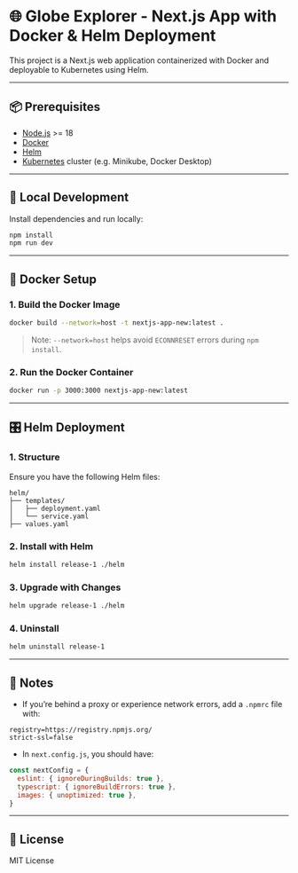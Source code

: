 
# 🌐 Globe Explorer - Next.js App with Docker & Helm Deployment

This project is a Next.js web application containerized with Docker and deployable to Kubernetes using Helm.

---

## 📦 Prerequisites

- [Node.js](https://nodejs.org/) >= 18
- [Docker](https://www.docker.com/)
- [Helm](https://helm.sh/)
- [Kubernetes](https://kubernetes.io/) cluster (e.g. Minikube, Docker Desktop)

---

## 🚀 Local Development

Install dependencies and run locally:

```bash
npm install
npm run dev
```

---

## 🐳 Docker Setup

### 1. Build the Docker Image

```bash
docker build --network=host -t nextjs-app-new:latest .
```

> Note: `--network=host` helps avoid `ECONNRESET` errors during `npm install`.

### 2. Run the Docker Container

```bash
docker run -p 3000:3000 nextjs-app-new:latest
```

---

## 🎛 Helm Deployment

### 1. Structure

Ensure you have the following Helm files:
```
helm/
├── templates/
│   ├── deployment.yaml
│   └── service.yaml
├── values.yaml
```

### 2. Install with Helm

```bash
helm install release-1 ./helm
```

### 3. Upgrade with Changes

```bash
helm upgrade release-1 ./helm
```

### 4. Uninstall

```bash
helm uninstall release-1
```

---

## 🧾 Notes

- If you’re behind a proxy or experience network errors, add a `.npmrc` file with:

```
registry=https://registry.npmjs.org/
strict-ssl=false
```

- In `next.config.js`, you should have:
```js
const nextConfig = {
  eslint: { ignoreDuringBuilds: true },
  typescript: { ignoreBuildErrors: true },
  images: { unoptimized: true },
}
```

---

## 📄 License

MIT License